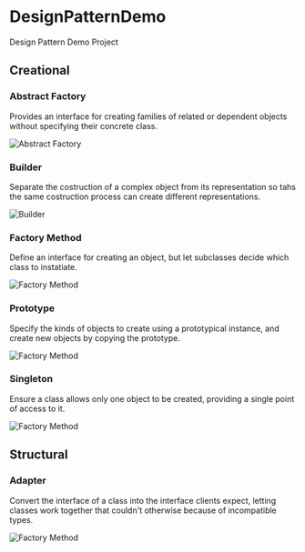 # DesignPatternDemo
Design Pattern Demo Project

## Creational

### Abstract Factory
Provides an interface for creating families of related or dependent objects without specifying their concrete class.

![Abstract Factory](http://amerlin.keantex.com/wp-content/uploads/2018/02/abstract.gif)

### Builder
Separate the costruction of a complex object from its representation so tahs the same costruction process can create different representations.

![Builder](http://amerlin.keantex.com/wp-content/uploads/2018/02/builder.gif)


### Factory Method
Define an interface for creating an object, but let subclasses decide which class to instatiate.

![Factory Method](http://amerlin.keantex.com/wp-content/uploads/2018/02/factory.gif)

### Prototype
Specify the kinds of objects to create using a prototypical instance, and create new objects by copying the prototype.

![Factory Method](http://amerlin.keantex.com/wp-content/uploads/2018/02/prototype.gif)


### Singleton
Ensure a class allows only one object to be created, providing a single point of access to it.

![Factory Method](http://amerlin.keantex.com/wp-content/uploads/2018/02/singleton.gif)


## Structural

### Adapter
Convert the interface of a class into the interface clients expect, letting classes work together that couldn't otherwise because of incompatible types.

![Factory Method](http://amerlin.keantex.com/wp-content/uploads/2018/03/adapter.gif)

